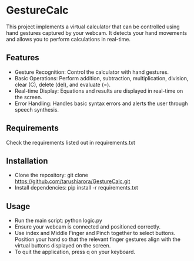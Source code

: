 # GestureCalc

This project implements a virtual calculator that can be controlled using hand gestures captured by your webcam. It detects your hand movements and allows you to perform calculations in real-time.


## Features

 - Gesture Recognition: Control the calculator with hand gestures.
- Basic Operations: Perform addition, subtraction, multiplication, division, clear (C), delete (del), and evaluate (=).
- Real-time Display: Equations and results are displayed in real-time on the screen.
- Error Handling: Handles basic syntax errors and alerts the user through speech synthesis.


## Requirements
Check the requirements listed out in requirements.txt
## Installation
- Clone the repository: git clone https://github.com/tarushiarora/GestureCalc.git
- Install dependencies: pip install -r requirements.txt

## Usage
- Run the main script: python logic.py
- Ensure your webcam is connected and positioned correctly.
- Use index and Middle Finger and Pinch together to select buttons. Position your hand so that the relevant finger gestures align with the virtual buttons displayed on the screen.
- To quit the application, press q on your keyboard.
